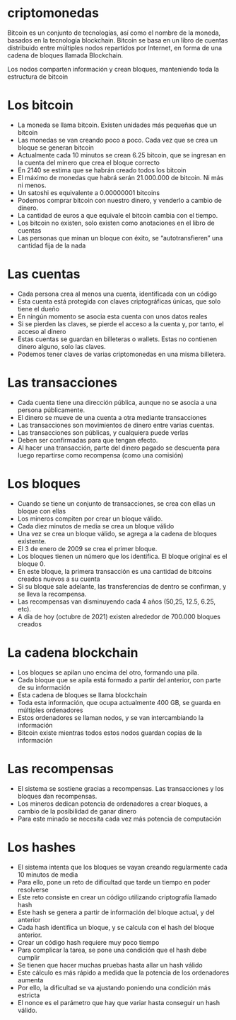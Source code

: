 # criptomonedas

Bitcoin es un conjunto de tecnologías, así como el nombre de la moneda, basados en la tecnología blockchain. Bitcoin se basa en un libro de cuentas distribuido entre múltiples nodos repartidos por Internet, en forma de una cadena de bloques llamada Blockchain.

Los nodos comparten información y crean bloques, manteniendo toda la estructura de bitcoin

# Los bitcoin

- La moneda se llama bitcoin. Existen unidades más pequeñas que un bitcoin
- Las monedas se van creando poco a poco. Cada vez que se crea un bloque se generan bitcoin
- Actualmente cada 10 minutos se crean 6.25 bitcoin, que se ingresan en la cuenta del minero que crea el bloque correcto
- En 2140 se estima que se habrán creado todos los bitcoin
- El máximo de monedas que habrá serán 21.000.000 de bitcoin. Ni más ni menos.
- Un satoshi es equivalente a 0.00000001 bitcoins
- Podemos comprar bitcoin con nuestro dinero, y venderlo a cambio de dinero.
- La cantidad de euros a que equivale el bitcoin cambia con el tiempo.
- Los bitcoin no existen, solo existen como anotaciones en el libro de cuentas
- Las personas que minan un bloque con éxito, se “autotransfieren” una cantidad fija de la nada

# Las cuentas

- Cada persona crea al menos una cuenta, identificada con un código
- Esta cuenta está protegida con claves criptográficas únicas, que solo tiene el dueño
- En ningún momento se asocia esta cuenta con unos datos reales
- Si se pierden las claves, se pierde el acceso a la cuenta y, por tanto, el acceso al dinero
- Estas cuentas se guardan en billeteras o wallets. Estas no contienen dinero alguno, solo las claves.
- Podemos tener claves de varias criptomonedas en una misma billetera.

# Las transacciones

- Cada cuenta tiene una dirección pública, aunque no se asocia a una persona públicamente.
- El dinero se mueve de una cuenta a otra mediante transacciones
- Las transacciones son movimientos de dinero entre varias cuentas.
- Las transacciones son públicas, y cualquiera puede verlas
- Deben ser confirmadas para que tengan efecto.
- Al hacer una transacción, parte del dinero pagado se descuenta para luego repartirse como recompensa (como una comisión)

# Los bloques

- Cuando se tiene un conjunto de transacciones, se crea con ellas un bloque con ellas
- Los mineros compiten por crear un bloque válido.
- Cada diez minutos de media se crea un bloque válido
- Una vez se crea un bloque válido, se agrega a la cadena de bloques existente.
- El 3 de enero de 2009 se crea el primer bloque.
- Los bloques tienen un número que los identifica. El bloque original es el bloque 0.
- En este bloque, la primera transacción es una cantidad de bitcoins creados nuevos a su cuenta
- Si su bloque sale adelante, las transferencias de dentro se confirman, y se lleva la recompensa.
- Las recompensas van disminuyendo cada 4 años (50,25, 12.5, 6.25, etc).
- A día de hoy (octubre de 2021) existen alrededor de 700.000 bloques creados

# La cadena blockchain

- Los bloques se apilan uno encima del otro, formando una pila.
- Cada bloque que se apila está formado a partir del anterior, con parte de su información
- Esta cadena de bloques se llama blockchain
- Toda esta información, que ocupa actualmente 400 GB, se guarda en múltiples ordenadores
- Estos ordenadores se llaman nodos, y se van intercambiando la información
- Bitcoin existe mientras todos estos nodos guardan copias de la información

# Las recompensas

- El sistema se sostiene gracias a recompensas. Las transacciones y los bloques dan recompensas.
- Los mineros dedican potencia de ordenadores a crear bloques, a cambio de la posibilidad de ganar dinero
- Para este minado se necesita cada vez más potencia de computación

# Los hashes

- El sistema intenta que los bloques se vayan creando regularmente cada 10 minutos de media
- Para ello, pone un reto de dificultad que tarde un tiempo en poder resolverse
- Este reto consiste en crear un código utilizando criptografía llamado hash
- Este hash se genera a partir de información del bloque actual, y del anterior
- Cada hash identifica un bloque, y se calcula con el hash del bloque anterior.
- Crear un código hash requiere muy poco tiempo
- Para complicar la tarea, se pone una condición que el hash debe cumplir
- Se tienen que hacer muchas pruebas hasta allar un hash válido
- Este cálculo es más rápido a medida que la potencia de los ordenadores aumenta
- Por ello, la dificultad se va ajustando poniendo una condición más estricta
- El nonce es el parámetro que hay que variar hasta conseguir un hash válido.
